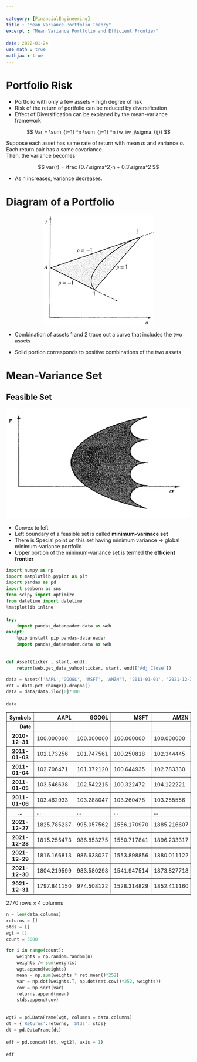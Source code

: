 ```yaml
---

category: [FinancialEngineering]
title : "Mean Variance Portfolio Theory"
excerpt : "Mean Variance Portfolio and Efficient Frontier"

date: 2022-01-24
use_math : true
mathjax : true
---
```


# __Portfolio Risk__

+ Portfolio with only a few assets = high degree of risk
+ Risk of the return of portfolio can be reduced by   diversification
+ Effect of Diversification can be explaned by the mean-variance framework

$$
Var = \sum_{i=1} ^n \sum_{j=1} ^n (w_iw_j\sigma_{ij})
$$

Suppose each asset has same rate of return with mean _m_ and variance σ.\
Each return pair has a same covariance.\
Then, the variance becomes

$$
var(r) = \frac {0.7\sigma^2}n + 0.3\sigma^2
$$

+ As n increases, variance decreases.




# __Diagram of a Portfolio__
<p align = "center">
<img src = "/assets/img/DiagramOfPortfolio.jpg" , height="300x", width="300px" >
</p>

+ Combination of assets 1 and 2 trace out a curve that includes the two assets

+ Solid portion corresponds to positive combinations of the two assets

# __Mean-Variance Set__
## __Feasible Set__

<p align = "center">
<img src = "/assets/img/FeasibleSet.jpg" , height="300x", width="800px" >
</p>

+ Convex to left
+ Left boundary of a feasible set is called __minimum-varinace set__
+ There is Special point on this set having minimum variance -> global minimum-variance portfolio
+ Upper portion of the minimum-variance set is termed the __efficient frontier__ 


```python
import numpy as np
import matplotlib.pyplot as plt
import pandas as pd
import seaborn as sns
from scipy import optimize
from datetime import datetime
%matplotlib inline

try:
    import pandas_datareader.data as web
except:
    %pip install pip pandas-datareader
    import pandas_datareader.data as web
  
```


```python
def Asset(ticker , start, end):
    return(web.get_data_yahoo(ticker, start, end)['Adj Close'])
```


```python
data = Asset(['AAPL','GOOGL', 'MSFT', 'AMZN'], '2011-01-01', '2021-12-31')
ret = data.pct_change().dropna()
data = data/data.iloc[0]*100

data
```




<div>

<table border="1" class="dataframe">
  <thead>
    <tr style="text-align: right;">
      <th>Symbols</th>
      <th>AAPL</th>
      <th>GOOGL</th>
      <th>MSFT</th>
      <th>AMZN</th>
    </tr>
    <tr>
      <th>Date</th>
      <th></th>
      <th></th>
      <th></th>
      <th></th>
    </tr>
  </thead>
  <tbody>
    <tr>
      <th>2010-12-31</th>
      <td>100.000000</td>
      <td>100.000000</td>
      <td>100.000000</td>
      <td>100.000000</td>
    </tr>
    <tr>
      <th>2011-01-03</th>
      <td>102.173256</td>
      <td>101.747561</td>
      <td>100.250818</td>
      <td>102.344445</td>
    </tr>
    <tr>
      <th>2011-01-04</th>
      <td>102.706471</td>
      <td>101.372120</td>
      <td>100.644935</td>
      <td>102.783330</td>
    </tr>
    <tr>
      <th>2011-01-05</th>
      <td>103.546638</td>
      <td>102.542215</td>
      <td>100.322472</td>
      <td>104.122221</td>
    </tr>
    <tr>
      <th>2011-01-06</th>
      <td>103.462933</td>
      <td>103.288047</td>
      <td>103.260478</td>
      <td>103.255556</td>
    </tr>
    <tr>
      <th>...</th>
      <td>...</td>
      <td>...</td>
      <td>...</td>
      <td>...</td>
    </tr>
    <tr>
      <th>2021-12-27</th>
      <td>1825.785237</td>
      <td>995.057562</td>
      <td>1556.170970</td>
      <td>1885.216607</td>
    </tr>
    <tr>
      <th>2021-12-28</th>
      <td>1815.255473</td>
      <td>986.853275</td>
      <td>1550.717841</td>
      <td>1896.233317</td>
    </tr>
    <tr>
      <th>2021-12-29</th>
      <td>1816.166813</td>
      <td>986.638027</td>
      <td>1553.898856</td>
      <td>1880.011122</td>
    </tr>
    <tr>
      <th>2021-12-30</th>
      <td>1804.219599</td>
      <td>983.580298</td>
      <td>1541.947514</td>
      <td>1873.827718</td>
    </tr>
    <tr>
      <th>2021-12-31</th>
      <td>1797.841150</td>
      <td>974.508122</td>
      <td>1528.314829</td>
      <td>1852.411160</td>
    </tr>
  </tbody>
</table>
<p>2770 rows × 4 columns</p>
</div>




```python
n = len(data.columns)
returns = []
stds = []
wgt = []
count = 5000
```


```python
for i in range(count):
    weights = np.random.random(n)
    weights /= sum(weights)
    wgt.append(weights)
    mean = np.sum(weights * ret.mean()*252)
    var = np.dot(weights.T, np.dot(ret.cov()*252, weights))
    cov = np.sqrt(var)    
    returns.append(mean)
    stds.append(cov)
    
```


```python
wgt2 = pd.DataFrame(wgt, columns = data.columns)
dt = {'Returns':returns, 'Stds': stds}
dt = pd.DataFrame(dt)

eff = pd.concat([dt, wgt2], axis = 1)

eff
```



<div>
<style scoped>
    .dataframe tbody tr th:only-of-type {
        vertical-align: middle;
    }

    .dataframe tbody tr th {
        vertical-align: top;
    }

    .dataframe thead th {
        text-align: right;
    }

<table border="1" class="dataframe">
  <thead>
    <tr style="text-align: right;">
      <th></th>
      <th>Returns</th>
      <th>Stds</th>
      <th>AAPL</th>
      <th>GOOGL</th>
      <th>MSFT</th>
      <th>AMZN</th>
    </tr>
  </thead>
  <tbody>
    <tr>
      <th>0</th>
      <td>0.275116</td>
      <td>0.226846</td>
      <td>0.382664</td>
      <td>0.440495</td>
      <td>0.057298</td>
      <td>0.119544</td>
    </tr>
    <tr>
      <th>1</th>
      <td>0.272488</td>
      <td>0.225754</td>
      <td>0.023177</td>
      <td>0.357022</td>
      <td>0.437999</td>
      <td>0.181801</td>
    </tr>
    <tr>
      <th>2</th>
      <td>0.272332</td>
      <td>0.230374</td>
      <td>0.034066</td>
      <td>0.457029</td>
      <td>0.218236</td>
      <td>0.290669</td>
    </tr>
    <tr>
      <th>3</th>
      <td>0.305676</td>
      <td>0.246441</td>
      <td>0.407604</td>
      <td>0.012275</td>
      <td>0.080313</td>
      <td>0.499807</td>
    </tr>
    <tr>
      <th>4</th>
      <td>0.279730</td>
      <td>0.233068</td>
      <td>0.543789</td>
      <td>0.351188</td>
      <td>0.063686</td>
      <td>0.041337</td>
    </tr>


  </tbody>
</table>
<p>5000 rows × 6 columns</p>
</div>




```python
min_vol_port = eff.iloc[eff['Stds'].idxmin()]

plt.subplots(figsize=[6,6])
plt.scatter(eff['Stds'], eff['Returns'], marker='o', s=10, alpha=0.3)
plt.scatter(min_vol_port[1], min_vol_port[0], color='r', marker='*', s=150)


#https://www.machinelearningplus.com/machine-learning/portfolio-optimization-python-example/
```
<p>
<img src = "/assets/img/EfficientFrontier.png" , height="357x", width="388px" >
</p>
    


# __MarKowitz Model__

## Assumptions
+ All investor only care about mean and variacnce
+ All investors are rational
+ To find a minimum-variance portfolio, we fix the mean value at some arbitrary value r
+ Then we find the feasible portfolio of minimum variance than has this mean

$$
min_w \frac12 \sum_{i=1}^n \sum_{j=1}^nw_iw_j\sigma_{ij} 
$$
$$
subject\ to \ \sum_{i=1}^nw_ir_i = r 
$$
$$
\sum_{i=1}^nw_i = 1
$$

+ It turns out that solving the original problem is the same as solving the set of equations on the below

$$
\sum_{i=1}^n\sigma_{ij} - \lambda r_i - \mu = 0  \quad
for \ i = 1, 2, ..., n \quad
\sum_{i=1}^nw_ir_i = r \quad
\sum_{i=1}^nw_i = 1
$$

# __One Fund Theorem__

+ There is a single portfolio F of risk assets such that any efficient portfolio can be constructeed as a combination of the fund F and the risk-free asset

<p>
<img src = "/assets/img/OneFundTheorem.jpg" , height="357x", width="388px" >
</p>
